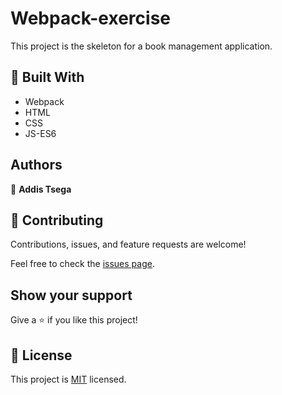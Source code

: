 # Webpack-exercise

This project is the skeleton for a book management application.

## 🧰 Built With

- Webpack
- HTML
- CSS
- JS-ES6

## Authors

👤 **Addis Tsega**

## 🤝 Contributing

Contributions, issues, and feature requests are welcome!

Feel free to check the [issues page](../../issues/).

## Show your support

Give a ⭐️ if you like this project!

## 📝 License

This project is [MIT](./MIT.md) licensed.
